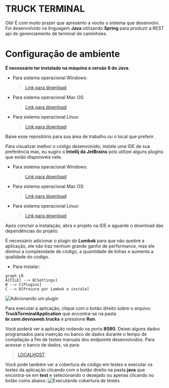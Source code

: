 # TRUCK TERMINAL
Olá! É com muito prazer que apresento a vocês o sistema que desenvolvi. Foi desenvolvido na linguagem **Java** utilizando **Spring** para produzir a REST api de gerenciamento de terminal de caminhões.

# Configuração de ambiente
 **É necessário ter instalado na máquina a versão 8 do Java**.
 - Para sistema operacional Windows:
	 > [Link para download](https://www.java.com/pt_BR/download/help/windows_manual_download.xml)
- Para sistema operacional Mac OS:
	> [Link para download](https://www.java.com/pt_BR/download/help/mac_install.xml)
- Para sistema operacional Linux:
	>[Link para download](https://www.java.com/pt_BR/download/help/linux_install.xml)

Baixe esse repositório para sua área de trabalho ou o local que preferir.

Para visualizar melhor o código desenvolvido, instale uma IDE de sua preferência mas, eu sugiro o **Intellij da JetBrains** pois utilizei alguns plugins que estão disponíveis nele.

- Para sistema operacional Windows:
	> [Link para download](https://www.jetbrains.com/idea/download/#section=windows)
- Para sistema operacional Mac OS:
	>[Link para download](https://www.jetbrains.com/idea/download/#section=mac)
- Para sistema operacional Linux:
	>[Link para download](https://www.jetbrains.com/idea/download/#section=linux)

Após concluir a instalação, abra o projeto na IDE e aguarde o download das dependências do projeto.

É necessário adicionar o plugin do **Lombok** para que não quebre a aplicação, ele não traz nenhum grande ganho de performance, mas ele diminui a complexidade de código, a quantidade de linhas e aumenta a qualidade do código.

- Para instalar:
```mermaid
graph LR
A[FILE] --> B[Settings]
B --> C[Plugins]
C --> D[Procure por Lombok e instale]
```
![Adicionando um plugin](https://user-images.githubusercontent.com/4295964/28477847-bdea8c28-6e0a-11e7-988f-85584c20ac73.png)

Para executar a aplicação, clique com o botão direito sobre o arquivo: **TruckTerminalApplication** que encontra-se na pasta **br.com.devnaweb.trucks** e pressione **Run**.

Você poderá ver a aplicação rodando na porta **8080**. Deixei alguns dados programados para inserção no banco de dados durante o tempo de compilação a fim de testes manuais dos endpoints desenvolvidos. Para acessar o banco de dados, vá para:
>[LOCALHOST](http://localhost:8080/h2)

Você pode também ver a cobertura de código em testes e executar os testes da aplicação clicando com o botão direito na pasta **java** que encontra-se em **test** e selecionando o desejado ou apenas clicando no botão como abaixo:
![Executando cobertura de testes](https://resources.jetbrains.com/help/img/idea/2019.3/run-with-coverage.png)

